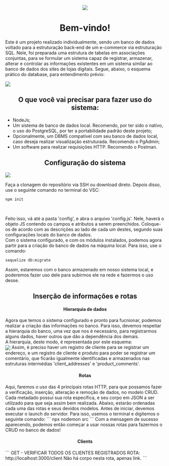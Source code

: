 <p align="center">
  <a>
    <img align="center" src="https://readme-typing-svg.herokuapp.com/?lines=e-commerce+sequelize;made+by+daviebatista&center=true&size=32">
  </a>
</p>

<h1 align="center">
Bem-vindo!
</h1>

Este é um projeto realizado individualmente, sendo um banco de dados voltado para a estruturação back-end de um e-commerce via estruturação SQL.
Nele, foi preparada uma estrutura de tabelas em associações conjuntas, para se formular um sistema capaz de registrar, armazenar, alterar e controlar as informações existentes em um sistema similar ao banco de dados dos sites de lojas digitais.
Segue, abaixo, o esquema prático do database, para entendimento prévio:

<img align="center" src="https://user-images.githubusercontent.com/91736880/232808581-732ae6ce-8478-4e33-9a5a-3b0f04592024.png">

<h2 align="center">
O que você vai precisar para fazer uso do sistema:
</h2>

- NodeJs;
- Um sistema de banco de dados local. Recomendo, por ter sido o nativo, o uso do PostgreSQL, por ter a portabilidade padrão deste projeto;
- Opcionalmente, um DBMS compatível com seu banco de dados local, caso deseja realizar visualização estruturada. Recomendo o PgAdmin;
- Um software para realizar requisições HTTP. Recomendo o Postman.

<h2 align="center">
Configuração do sistema
</h2>
    <img align="center" src="https://user-images.githubusercontent.com/91736880/232802662-ad3eeba4-d7de-47e3-b054-278a5a9ab463.png">

Faça a clonagem do repositório via SSH ou download direto. Depois disso, use o seguinte comando no terminal do VSC: 

```
npm init
```
<br/>

Feito isso, vá até a pasta 'config', e abra o arquivo 'config.js'. Nele, haverá o objeto JS contendo os campos e atributos a serem preenchidos. Coloque-os de acordo com as descrições ao lado de cada um destes, segundo suas configurações locais do banco de dados.
<br/>
Com o sistema configurado, e com os módulos instalados, podemos agora partir para a criação do banco de dados na máquina local. Para isso, use o comando:
<br/>

```
sequelize db:migrate
```

Assim, estaremos com o banco armazenado em nosso sistema local, e poderemos fazer uso dele para subirmos ele na rede e fazermos o uso desse.

<h2 align="center">
Inserção de informações e rotas
</h2>

<h4 align="center">
Hierarquia de dados
</h4>
Agora que temos o sistema configurado e pronto para fucnionar, podemos realizar a criação das informações no banco. Para isso, devemos respeitar a hierarquia do banco, uma vez que nos é necessário, para registrarmos alguns dados, haver outros que dão a dependência dos demais.
<br/>
A hierarquia, deste modo, é representada por este esquema:
<br/>
    <img align="center" src="https://user-images.githubusercontent.com/91736880/233106114-3a21b616-cb02-4c0c-821e-e0c9fd9f45d3.png">
Assim, é preciso haver um registro de cliente para se registrar um endereço, e um registro de cliente e produto para poder se registrar um comentário, que ficarão igualmente identificadas e armazenados nas estruturas intermédias 'client_addresses' e 'product_comments'.

<h4 align="center">
Rotas
</h4>
Aqui, faremos o uso das 4 principais rotas HTTP, para que possamos fazer a verificação, inserção, alteração e remoção de dados, no modelo CRUD.
Cada metadado possui sua rota específica, e seu corpo em JSON a ser utilizado para que seja assim bem realizada. Abaixo, estarão ordenadas cada uma das rotas e seus devidos modelos. Antes de iniciar, devemos executar o launch do servidor. Para isso, usemos o terminal e digitemos o seguinte comando:
```
npx nodemon src
```
Com a mensagem de sucesso aparecendo, podemos então começar a usar nossas rotas para fazermos o CRUD no banco de dados!

<h4 align="center">
Clients
</h4>
```
GET - VERIFICAR TODOS OS CLIENTES REGISTRADOS
ROTA: http://localhost:3000/client
Não há corpo nesta rota, apenas link.
```

